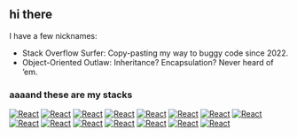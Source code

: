 <h2>hi there</h1>

I have a few nicknames:
- Stack Overflow Surfer: Copy-pasting my way to buggy code since 2022.
- Object-Oriented Outlaw: Inheritance? Encapsulation? Never heard of ’em.

<h3>aaaand these are my stacks</h3>

[![React](https://skillicons.dev/icons?i=react&theme=dark)](https://skillicons.dev)
[![React](https://skillicons.dev/icons?i=nextjs&theme=dark)](https://skillicons.dev)
[![React](https://skillicons.dev/icons?i=vue&theme=dark)](https://skillicons.dev)
[![React](https://skillicons.dev/icons?i=tailwind&theme=dark)](https://skillicons.dev)
[![React](https://skillicons.dev/icons?i=vite&theme=dark)](https://skillicons.dev)
[![React](https://skillicons.dev/icons?i=ts&theme=dark)](https://skillicons.dev)
[![React](https://skillicons.dev/icons?i=js&theme=dark)](https://skillicons.dev)
[![React](https://skillicons.dev/icons?i=nodejs&theme=dark)](https://skillicons.dev)
[![React](https://skillicons.dev/icons?i=php&theme=dark)](https://skillicons.dev)
[![React](https://skillicons.dev/icons?i=java&theme=dark)](https://skillicons.dev)
[![React](https://skillicons.dev/icons?i=solidity&theme=dark)](https://skillicons.dev)
[![React](https://skillicons.dev/icons?i=postgres&theme=dark)](https://skillicons.dev)
[![React](https://skillicons.dev/icons?i=mongodb&theme=dark)](https://skillicons.dev)
[![React](https://skillicons.dev/icons?i=aws&theme=dark)](https://skillicons.dev)
[![React](https://skillicons.dev/icons?i=docker&theme=dark)](https://skillicons.dev)
